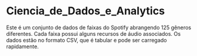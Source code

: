 # Ciencia_de_Dados_e_Analytics
Este é um conjunto de dados de faixas do Spotify abrangendo 125 gêneros diferentes. Cada faixa possui alguns recursos de áudio associados. Os dados estão no formato CSV, que é tabular e pode ser carregado rapidamente.
